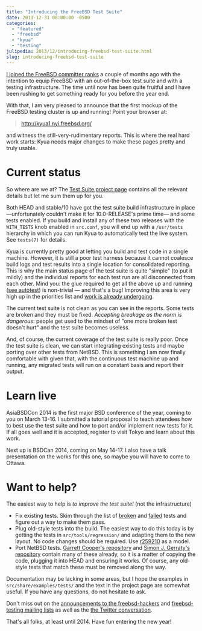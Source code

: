 ```yaml
---
title: "Introducing the FreeBSD Test Suite"
date: 2013-12-31 08:00:00 -0500
categories:
  - "featured"
  - "freebsd"
  - "kyua"
  - "testing"
julipedia: 2013/12/introducing-freebsd-test-suite.html
slug: introducing-freebsd-test-suite
---
```

[I joined the FreeBSD committer
ranks](/2013/11/joining-freebsd-committer-ranks.html)
a couple of months ago with the intention to equip FreeBSD with an
out-of-the-box test suite and with a testing infrastructure. The time
until now has been quite fruitful and I have been rushing to get
something ready for you before the year end.

With that, I am very pleased to announce that the first mockup of the
FreeBSD testing cluster is up and running! Point your browser at:

> <http://kyua1.nyi.freebsd.org/>

and witness the still-very-rudimentary reports. This is where the real
hard work starts: Kyua needs major changes to make these pages pretty
and truly usable.

# Current status

So where are we at? The [Test Suite project
page](http://wiki.freebsd.org/TestSuite) contains all the relevant
details but let me sum them up for you.

Both HEAD and stable/10 have got the test suite build infrastructure in
place &mdash;unfortunately couldn't make it for 10.0-RELEASE's prime time&mdash; and
some tests enabled. If you build and install any of these two releases
with the `WITH_TESTS` knob enabled in `src.conf`, you will end up with a
`/usr/tests` hierarchy in which you can run Kyua to automatically test
the live system. See `tests(7)` for details.

Kyua is currently pretty good at letting you build and test code in a
single machine. However, it is still a poor test harness because it
cannot coalesce build logs and test results into a single location for
consolidated reporting. This is why the main status page of the test
suite is quite "simple" (to put it mildly) and the individual reports
for each test run are all disconnected from each other. Mind you: the
glue required to get all the above up and running ([see
autotest](http://svnweb.freebsd.org/base/user/jmmv/autotest/)) is
non-trivial &mdash; and that's a bug! Improving this area is very high up in
the priorities list and [work is already
undergoing](/2013/11/three-productive-days-on-kyua-front.html).

The current test suite is not clean as you can see in the reports. Some
tests are broken and they must be fixed. *Accepting breakage as the norm
is dangerous*: people get used to the mindset of "one more broken test
doesn't hurt" and the test suite becomes useless.

And, of course, the current coverage of the test suite is really poor.
Once the test suite is clean, we can start integrating existing tests
and maybe porting over other tests from NetBSD. This is something I am
now finally comfortable with given that, with the continuous test
machine up and running, any migrated tests will run on a constant basis
and report their output.

# Learn live

AsiaBSDCon 2014 is the first major BSD conference of the year, coming to
you on March 13-16. I submitted a tutorial proposal to teach attendees
how to best use the test suite and how to port and/or implement new
tests for it. If all goes well and it is accepted, register to visit
Tokyo and learn about this work.

Next up is BSDCan 2014, coming on May 14-17. I also have a talk
presentation on the works for this one, so maybe you will have to come
to Ottawa.

# Want to help?

The easiest way to help is *to improve the test suite!* (not the
infrastructure)

-   Fix existing tests. Skim through the list of
    [broken](http://kyua1.nyi.freebsd.org/head/data/0-LATEST/results/index.html#broken)
    and
    [failed](http://kyua1.nyi.freebsd.org/head/data/0-LATEST/results/index.html#failed)
    tests and figure out a way to make them pass.
-   Plug old-style tests into the build. The easiest way to do this
    today is by getting the tests in `src/tools/regression/` and
    adapting them to the new layout. No code changes should be required.
    Use [r259210](http://svnweb.freebsd.org/changeset/base/259210) as
    a model.
-   Port NetBSD tests. [Garrett Cooper's
    repository](https://github.com/yaneurabeya/freebsd) and [Simon J.
    Gerraty's
    repository](http://svnweb.freebsd.org/base/projects/bmake/) contain
    many of these already, so it is a matter of copying the code,
    plugging it into HEAD and ensuring it works. Of course, any
    old-style tests that match these must be removed along the way.

Documentation may be lacking in some areas, but I hope the examples in
`src/share/examples/tests/` and the text in the project page are
somewhat useful. If you have any questions, do not hesitate to ask.

Don't miss out on the [announcements to the
freebsd-hackers](http://lists.freebsd.org/pipermail/freebsd-hackers/2013-December/044009.html)
and [freebsd-testing mailing
lists](http://lists.freebsd.org/pipermail/freebsd-testing/2013-December/000109.html)
as well as the [the Twitter
conversation](https://twitter.com/jmmv/status/418007309848432640).

That's all folks, at least until 2014. Have fun entering the new year!

